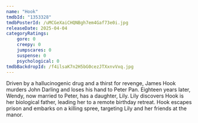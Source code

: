 ```yaml
---
name: "Hook"
tmdbId: "1353328"
tmdbPosterId: /uMCGeXaiCHQNBgh7em4Gaf73e0i.jpg
releaseDate: 2025-04-04
categoryRatings:
    gore: 0
    creepy: 0
    jumpscares: 0
    suspense: 0
    psychological: 0
tmdbBackdropId: /f4ilsaK7n2H5bG0cezJTXxnvVxq.jpg
---
```

Driven by a hallucinogenic drug and a thirst for revenge, James Hook murders John Darling and loses his hand to Peter Pan. Eighteen years later, Wendy, now married to Peter, has a daughter, Lily. Lily discovers Hook is her biological father, leading her to a remote birthday retreat. Hook escapes prison and embarks on a killing spree, targeting Lily and her friends at the manor.
